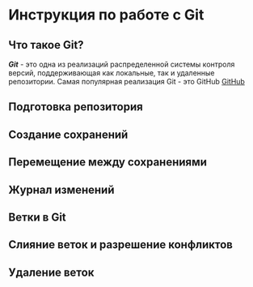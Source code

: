 # Инструкция по работе с Git 

##  Что такое Git?
***Git*** - это одна из реализаций распределенной системы контроля версий, поддерживающая как локальные, так и удаленные репозитории. Самая популярная реализация Git - это GitHub [GitHub](https://github.com) 

## Подготовка репозитория

## Создание сохранений

## Перемещение между сохранениями

## Журнал изменений

## Ветки в Git 

## Слияние веток и разрешение конфликтов

## Удаление веток

